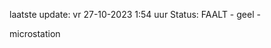 laatste update: 
vr 27-10-2023  1:54   uur 
Status: FAALT - geel - 
<div class="service Y">microstation</div>